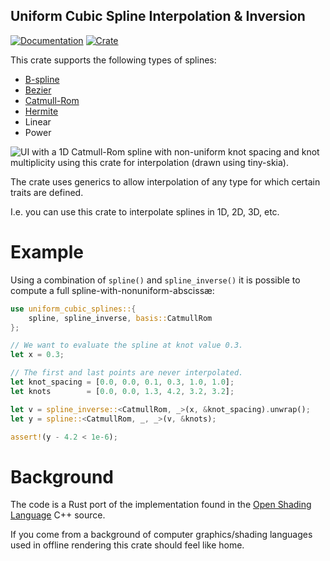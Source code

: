 ## Uniform Cubic Spline Interpolation & Inversion

[![Documentation](https://docs.rs/uniform-cubic-splines/badge.svg)](https://docs.rs/uniform-cubic-splines/)
[![Crate](https://img.shields.io/crates/v/uniform-cubic-splines.svg)](https://crates.io/crates/uniform-cubic-splines)

This crate supports the following types of splines:
* [B-spline](https://en.wikipedia.org/wiki/B-spline)
* [Bezier](https://en.wikipedia.org/wiki/Composite_B%C3%A9zier_curve)
* [Catmull-Rom](https://en.wikipedia.org/wiki/Cubic_Hermite_spline#Catmull%E2%80%93Rom_spline)
* [Hermite](https://en.wikipedia.org/wiki/Cubic_Hermite_spline)
* Linear
* Power

![UI with a 1D Catmull-Rom spline with non-uniform knot spacing and
knot multiplicity using this crate for interpolation (drawn using
`tiny-skia`).](spline_ui.png)

The crate uses generics to allow interpolation of any type for
which certain traits are defined.

I.e. you can use this crate to interpolate splines in 1D, 2D, 3D,
etc.

# Example
Using a combination of `spline()` and `spline_inverse()` it is
possible to compute a full spline-with-nonuniform-abscissæ:
```rust
use uniform_cubic_splines::{
    spline, spline_inverse, basis::CatmullRom
};

// We want to evaluate the spline at knot value 0.3.
let x = 0.3;

// The first and last points are never interpolated.
let knot_spacing = [0.0, 0.0, 0.1, 0.3, 1.0, 1.0];
let knots        = [0.0, 0.0, 1.3, 4.2, 3.2, 3.2];

let v = spline_inverse::<CatmullRom, _>(x, &knot_spacing).unwrap();
let y = spline::<CatmullRom, _, _>(v, &knots);

assert!(y - 4.2 < 1e-6);
```

# Background
The code is a Rust port of the implementation found in the [Open
Shading Language](https://github.com/imageworks/OpenShadingLanguage)
C++ source.

If you come from a background of computer graphics/shading
languages used in offline rendering this crate should feel like
home.
